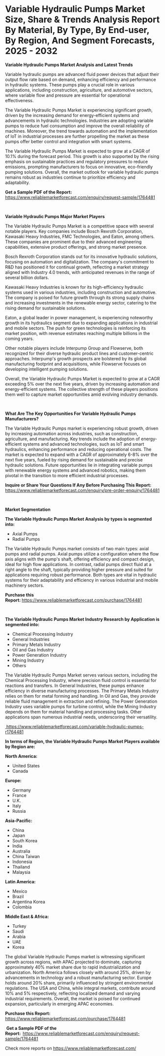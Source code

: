 <p><h1>Variable Hydraulic Pumps Market Size, Share & Trends Analysis Report By Material, By Type, By End-user, By Region, And Segment Forecasts, 2025 - 2032</h1></p><p><strong>Variable Hydraulic Pumps Market Analysis and Latest Trends</strong></p>
<p><p>Variable hydraulic pumps are advanced fluid power devices that adjust their output flow rate based on demand, enhancing efficiency and performance in hydraulic systems. These pumps play a crucial role in various applications, including construction, agriculture, and automotive sectors, where variable flow and pressure are essential for operational effectiveness.</p><p>The Variable Hydraulic Pumps Market is experiencing significant growth, driven by the increasing demand for energy-efficient systems and advancements in hydraulic technologies. Industries are adopting variable pumps to reduce fuel consumption and improve the overall reliability of machines. Moreover, the trend towards automation and the implementation of IoT in industrial processes are further propelling the market as these pumps offer better control and integration with smart systems.</p><p>The Variable Hydraulic Pumps Market is expected to grow at a CAGR of 10.1% during the forecast period. This growth is also supported by the rising emphasis on sustainable practices and regulatory pressures to reduce emissions, prompting manufacturers to focus on innovative, eco-friendly pumping solutions. Overall, the market outlook for variable hydraulic pumps remains robust as industries continue to prioritize efficiency and adaptability.</p></p>
<p><strong>Get a Sample PDF of the Report:&nbsp;</strong> <a href="https://www.reliablemarketforecast.com/enquiry/request-sample/1764481?utm_campaign=3503&utm_medium=2&utm_source=Github&utm_content=ia&utm_term=11042025&utm_id=variable-hydraulic-pumps">https://www.reliablemarketforecast.com/enquiry/request-sample/1764481</a></p>
<p>&nbsp;</p>
<p><strong>Variable Hydraulic Pumps Major Market Players</strong></p>
<p><p>The Variable Hydraulic Pumps Market is a competitive space with several notable players. Key companies include Bosch Rexroth Corporation, Kawasaki Heavy Industries, FMC Technologies, and Eaton, among others. These companies are prominent due to their advanced engineering capabilities, extensive product offerings, and strong market presence.</p><p>Bosch Rexroth Corporation stands out for its innovative hydraulic solutions, focusing on automation and digitalization. The company's commitment to R&D has positioned it for continual growth, reflecting a market strategy aligned with Industry 4.0 trends, with anticipated revenues in the range of several billion dollars.</p><p>Kawasaki Heavy Industries is known for its high-efficiency hydraulic systems used in various industries, including construction and automotive. The company is poised for future growth through its strong supply chains and increasing investments in the renewable energy sector, catering to the rising demand for sustainable solutions.</p><p>Eaton, a global leader in power management, is experiencing noteworthy growth in its hydraulics segment due to expanding applications in industrial and mobile sectors. The push for green technologies is reinforcing its market position, with revenue estimates reaching multiple billions in the coming years.</p><p>Other notable players include Interpump Group and Flowserve, both recognized for their diverse hydraulic product lines and customer-centric approaches. Interpump's growth prospects are bolstered by its global manufacturing footprint and acquisitions, while Flowserve focuses on developing intelligent pumping solutions.</p><p>Overall, the Variable Hydraulic Pumps Market is expected to grow at a CAGR exceeding 5% over the next five years, driven by increasing automation and energy-efficient systems. The collective strength of these players positions them well to capture market opportunities amid evolving industry demands.</p></p>
<p>&nbsp;</p>
<p><strong>What Are The Key Opportunities For Variable Hydraulic Pumps Manufacturers?</strong></p>
<p><p>The Variable Hydraulic Pumps market is experiencing robust growth, driven by increasing automation across industries, such as construction, agriculture, and manufacturing. Key trends include the adoption of energy-efficient systems and advanced technologies, such as IoT and smart hydraulics, enhancing performance and reducing operational costs. The market is expected to expand with a CAGR of approximately 6-8% over the next five years, fueled by rising demand for sustainable and precise hydraulic solutions. Future opportunities lie in integrating variable pumps with renewable energy systems and advanced robotics, making them pivotal in the transition to more efficient industrial processes.</p></p>
<p><strong>Inquire or Share Your Questions If Any Before Purchasing This Report:</strong> <a href="https://www.reliablemarketforecast.com/enquiry/pre-order-enquiry/1764481?utm_campaign=3503&utm_medium=2&utm_source=Github&utm_content=ia&utm_term=11042025&utm_id=variable-hydraulic-pumps">https://www.reliablemarketforecast.com/enquiry/pre-order-enquiry/1764481</a></p>
<p>&nbsp;</p>
<p><strong>Market Segmentation</strong></p>
<p><strong>The Variable Hydraulic Pumps Market Analysis by types is segmented into:</strong></p>
<p><ul><li>Axial Pumps</li><li>Radial Pumps</li></ul></p>
<p><p>The Variable Hydraulic Pumps market consists of two main types: axial pumps and radial pumps. Axial pumps utilize a configuration where the flow axis aligns with the pump's shaft, offering efficiency and compact design, ideal for high flow applications. In contrast, radial pumps direct fluid at a right angle to the shaft, typically providing higher pressure and suited for applications requiring robust performance. Both types are vital in hydraulic systems for their adaptability and efficiency in various industrial and mobile machinery sectors.</p></p>
<p><strong>Purchase this Report:&nbsp;</strong><a href="https://www.reliablemarketforecast.com/purchase/1764481?utm_campaign=3503&utm_medium=2&utm_source=Github&utm_content=ia&utm_term=11042025&utm_id=variable-hydraulic-pumps">https://www.reliablemarketforecast.com/purchase/1764481</a></p>
<p>&nbsp;</p>
<p><strong>The Variable Hydraulic Pumps Market Industry Research by Application is segmented into:</strong></p>
<p><ul><li>Chemical Processing Industry</li><li>General Industries</li><li>Primary Metals Industry</li><li>Oil and Gas Industry</li><li>Power Generation Industry</li><li>Mining Industry</li><li>Others</li></ul></p>
<p><p>The Variable Hydraulic Pumps Market serves various sectors, including the Chemical Processing Industry, where precision fluid control is essential for reactions and transfers. In General Industries, these pumps enhance efficiency in diverse manufacturing processes. The Primary Metals Industry relies on them for metal forming and handling. In Oil and Gas, they provide reliable fluid management in extraction and refining. The Power Generation Industry uses variable pumps for turbine control, while the Mining Industry depends on them for material handling and processing tasks. Other applications span numerous industrial needs, underscoring their versatility.</p></p>
<p><a href="https://www.reliablemarketforecast.com/variable-hydraulic-pumps-r1764481?utm_campaign=3503&utm_medium=2&utm_source=Github&utm_content=ia&utm_term=11042025&utm_id=variable-hydraulic-pumps">&nbsp;https://www.reliablemarketforecast.com/variable-hydraulic-pumps-r1764481</a></p>
<p><strong>In terms of Region, the Variable Hydraulic Pumps Market Players available by Region are:</strong></p>
<p>
    <p> <strong> North America: </strong>
        <ul>
            <li>United States</li>
            <li>Canada</li>
        </ul>
        </p> 
    <p> <strong> Europe: </strong>
        <ul>
            <li>Germany</li>
            <li>France</li>
            <li>U.K.</li>
            <li>Italy</li>
            <li>Russia</li>
        </ul>
        </p> 
    <p> <strong> Asia-Pacific: </strong>
        <ul>
            <li>China</li>
            <li>Japan</li>
            <li>South Korea</li>
            <li>India</li>
            <li>Australia</li>
            <li>China Taiwan</li>
            <li>Indonesia</li>
            <li>Thailand</li>
            <li>Malaysia</li>
        </ul>
        </p> 
    <p> <strong> Latin America: </strong>
        <ul>
            <li>Mexico</li>
            <li>Brazil</li>
            <li>Argentina Korea</li>
            <li>Colombia</li>
        </ul>
        </p> 
    <p> <strong> Middle East & Africa: </strong>
        <ul>
            <li>Turkey</li>
            <li>Saudi</li>
            <li>Arabia</li>
            <li>UAE</li>
            <li>Korea</li>
        </ul>
    </p>
    </p>
<p><p>The global Variable Hydraulic Pumps market is witnessing significant growth across regions, with APAC projected to dominate, capturing approximately 40% market share due to rapid industrialization and urbanization. North America follows closely with around 25%, driven by advancements in technology and a robust manufacturing sector. Europe holds around 20% share, primarily influenced by stringent environmental regulations. The USA and China, while integral markets, contribute around 10% and 5% respectively, reflecting localized demand and varying industrial requirements. Overall, the market is poised for continued expansion, particularly in emerging APAC economies.</p></p>
<p><strong>Purchase this Report: </strong><a href="https://www.reliablemarketforecast.com/purchase/1764481?utm_campaign=3503&utm_medium=2&utm_source=Github&utm_content=ia&utm_term=11042025&utm_id=variable-hydraulic-pumps">https://www.reliablemarketforecast.com/purchase/1764481</a></p>
<p>&nbsp;<strong>Get a Sample PDF of the Report:&nbsp;&nbsp;</strong><a href="https://www.reliablemarketforecast.com/enquiry/request-sample/1764481?utm_campaign=3503&utm_medium=2&utm_source=Github&utm_content=ia&utm_term=11042025&utm_id=variable-hydraulic-pumps">https://www.reliablemarketforecast.com/enquiry/request-sample/1764481</a></p>
<p><strong></strong></p>
<p>Check more reports on <a href="https://www.reliablemarketforecast.com/?utm_campaign=3503&utm_medium=2&utm_source=Github&utm_content=ia&utm_term=11042025&utm_id=variable-hydraulic-pumps">https://www.reliablemarketforecast.com/</a></p>